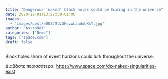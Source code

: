 ```yaml
---
title: "Dangerous 'naked' black holes could be hiding in the universe"
date: 2020-12-01T13:22:38+01:00
images:
  - "images/post/eDU8JTdz3HszwLzadwUXsY.jpg"
author: "AstroBot"
categories: ["News"]
tags: ["space.com"]
draft: false
---
```


Black holes shorn of event horizons could lurk throughout the universe. 

Διαβάστε περισσότερα: https://www.space.com/do-naked-singularities-exist
